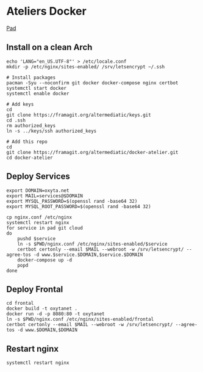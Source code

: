 # Ateliers Docker

[Pad](https://mypads.framapad.org/mypads/?/mypads/group/altermediatic-toulouse-deatm79d/pad/view/docker-atelier-acqwh7km)

## Install on a clean Arch

```
echo 'LANG="en_US.UTF-8"' > /etc/locale.conf
mkdir -p /etc/nginx/sites-enabled/ /srv/letsencrypt ~/.ssh

# Install packages
pacman -Syu --noconfirm git docker docker-compose nginx certbot
systemctl start docker
systemctl enable docker

# Add keys
cd
git clone https://framagit.org/altermediatic/keys.git
cd .ssh
rm authorized_keys
ln -s ../keys/ssh authorized_keys

# Add this repo
cd
git clone https://framagit.org/altermediatic/docker-atelier.git
cd docker-atelier
```

## Deploy Services


```
export DOMAIN=oxyta.net
export MAIL=services@$DOMAIN
export MYSQL_PASSWORD=$(openssl rand -base64 32)
export MYSQL_ROOT_PASSWORD=$(openssl rand -base64 32)

cp nginx.conf /etc/nginx
systemctl restart nginx
for service in pad git cloud
do
    pushd $service
    ln -s $PWD/nginx.conf /etc/nginx/sites-enabled/$service
    certbot certonly --email $MAIL --webroot -w /srv/letsencrypt/ --agree-tos -d www.$service.$DOMAIN,$service.$DOMAIN
    docker-compose up -d
    popd
done
```

## Deploy Frontal

```
cd frontal
docker build -t oxytanet .
docker run -d -p 8080:80 -t oxytanet
ln -s $PWD/nginx.conf /etc/nginx/sites-enabled/frontal
certbot certonly --email $MAIL --webroot -w /srv/letsencrypt/ --agree-tos -d www.$DOMAIN,$DOMAIN
```

## Restart nginx

```
systemctl restart nginx
```
